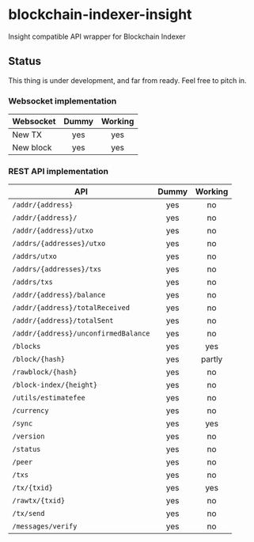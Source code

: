 # blockchain-indexer-insight
Insight compatible API wrapper for Blockchain Indexer

## Status
This thing is under development, and far from ready. Feel free to pitch in.

### Websocket implementation

| Websocket   | Dummy | Working |
|-------------|:-----:|:-------:|
| New TX      | yes   | yes     |
| New block   | yes   | yes     |

### REST API implementation

| API         | Dummy | Working |
|-------------|:-----:|:-------:|
| ```/addr/{address}``` | yes | no |    
| ```/addr/{address}/``` | yes | no |   
| ```/addr/{address}/utxo``` | yes | no |    
| ```/addrs/{addresses}/utxo``` | yes | no |   
| ```/addrs/utxo``` | yes | no |   
| ```/addrs/{addresses}/txs``` | yes | no |  
| ```/addrs/txs``` | yes | no |    
| ```/addr/{address}/balance``` | yes | no |   
| ```/addr/{address}/totalReceived``` | yes | no | 
| ```/addr/{address}/totalSent``` | yes | no |    
| ```/addr/{address}/unconfirmedBalance``` | yes | no |   
| ```/blocks``` | yes | yes |
| ```/block/{hash}``` | yes | partly |    
| ```/rawblock/{hash}``` | yes | no |    
| ```/block-index/{height}``` | yes | no |  
| ```/utils/estimatefee``` | yes | no | 
| ```/currency``` | yes | no | 
| ```/sync``` | yes | yes |   
| ```/version``` | yes | no |
| ```/status``` | yes | no |
| ```/peer``` | yes | no |
| ```/txs``` | yes | no |
| ```/tx/{txid}``` | yes | yes |
| ```/rawtx/{txid}``` | yes | no 
| ```/tx/send``` | yes | no 
| ```/messages/verify``` | yes | no | 


